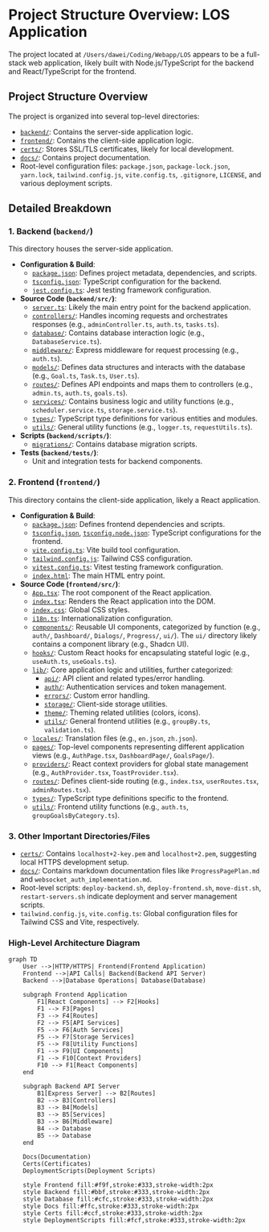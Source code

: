 # Project Structure Overview: LOS Application

The project located at `/Users/dawei/Coding/Webapp/LOS` appears to be a full-stack web application, likely built with Node.js/TypeScript for the backend and React/TypeScript for the frontend.

## Project Structure Overview

The project is organized into several top-level directories:

*   [`backend/`](../LOS/backend/): Contains the server-side application logic.
*   [`frontend/`](../LOS/frontend/): Contains the client-side application logic.
*   [`certs/`](../LOS/certs/): Stores SSL/TLS certificates, likely for local development.
*   [`docs/`](../LOS/docs/): Contains project documentation.
*   Root-level configuration files: `package.json`, `package-lock.json`, `yarn.lock`, `tailwind.config.js`, `vite.config.ts`, `.gitignore`, `LICENSE`, and various deployment scripts.

## Detailed Breakdown

### 1. Backend (`backend/`)

This directory houses the server-side application.

*   **Configuration & Build**:
    *   [`package.json`](../LOS/backend/package.json): Defines project metadata, dependencies, and scripts.
    *   [`tsconfig.json`](../LOS/backend/tsconfig.json): TypeScript configuration for the backend.
    *   [`jest.config.ts`](../LOS/backend/jest.config.ts): Jest testing framework configuration.
*   **Source Code (`backend/src/`)**:
    *   [`server.ts`](../LOS/backend/src/server.ts): Likely the main entry point for the backend application.
    *   [`controllers/`](../LOS/backend/src/controllers/): Handles incoming requests and orchestrates responses (e.g., `adminController.ts`, `auth.ts`, `tasks.ts`).
    *   [`database/`](../LOS/backend/src/database/): Contains database interaction logic (e.g., `DatabaseService.ts`).
    *   [`middleware/`](../LOS/backend/src/middleware/): Express middleware for request processing (e.g., `auth.ts`).
    *   [`models/`](../LOS/backend/src/models/): Defines data structures and interacts with the database (e.g., `Goal.ts`, `Task.ts`, `User.ts`).
    *   [`routes/`](../LOS/backend/src/routes/): Defines API endpoints and maps them to controllers (e.g., `admin.ts`, `auth.ts`, `goals.ts`).
    *   [`services/`](../LOS/backend/src/services/): Contains business logic and utility functions (e.g., `scheduler.service.ts`, `storage.service.ts`).
    *   [`types/`](../LOS/backend/src/types/): TypeScript type definitions for various entities and modules.
    *   [`utils/`](../LOS/backend/src/utils/): General utility functions (e.g., `logger.ts`, `requestUtils.ts`).
*   **Scripts (`backend/scripts/`)**:
    *   [`migrations/`](../LOS/backend/scripts/migrations/): Contains database migration scripts.
*   **Tests (`backend/tests/`)**:
    *   Unit and integration tests for backend components.

### 2. Frontend (`frontend/`)

This directory contains the client-side application, likely a React application.

*   **Configuration & Build**:
    *   [`package.json`](../LOS/frontend/package.json): Defines frontend dependencies and scripts.
    *   [`tsconfig.json`](../LOS/frontend/tsconfig.json), [`tsconfig.node.json`](../LOS/frontend/tsconfig.node.json): TypeScript configurations for the frontend.
    *   [`vite.config.ts`](../LOS/frontend/vite.config.ts): Vite build tool configuration.
    *   [`tailwind.config.js`](../LOS/frontend/tailwind.config.js): Tailwind CSS configuration.
    *   [`vitest.config.ts`](../LOS/frontend/vitest.config.ts): Vitest testing framework configuration.
    *   [`index.html`](../LOS/frontend/index.html): The main HTML entry point.
*   **Source Code (`frontend/src/`)**:
    *   [`App.tsx`](../LOS/frontend/src/App.tsx): The root component of the React application.
    *   [`index.tsx`](../LOS/frontend/src/index.tsx): Renders the React application into the DOM.
    *   [`index.css`](../LOS/frontend/src/index.css): Global CSS styles.
    *   [`i18n.ts`](../LOS/frontend/src/i18n.ts): Internationalization configuration.
    *   [`components/`](../LOS/frontend/src/components/): Reusable UI components, categorized by function (e.g., `auth/`, `Dashboard/`, `Dialogs/`, `Progress/`, `ui/`). The `ui/` directory likely contains a component library (e.g., Shadcn UI).
    *   [`hooks/`](../LOS/frontend/src/hooks/): Custom React hooks for encapsulating stateful logic (e.g., `useAuth.ts`, `useGoals.ts`).
    *   [`lib/`](../LOS/frontend/src/lib/): Core application logic and utilities, further categorized:
        *   [`api/`](../LOS/frontend/src/lib/api/): API client and related types/error handling.
        *   [`auth/`](../LOS/frontend/src/lib/auth/): Authentication services and token management.
        *   [`errors/`](../LOS/frontend/src/lib/errors/): Custom error handling.
        *   [`storage/`](../LOS/frontend/src/lib/storage/): Client-side storage utilities.
        *   [`theme/`](../LOS/frontend/src/lib/theme/): Theming related utilities (colors, icons).
        *   [`utils/`](../LOS/frontend/src/lib/utils/): General frontend utilities (e.g., `groupBy.ts`, `validation.ts`).
    *   [`locales/`](../LOS/frontend/src/locales/): Translation files (e.g., `en.json`, `zh.json`).
    *   [`pages/`](../LOS/frontend/src/pages/): Top-level components representing different application views (e.g., `AuthPage.tsx`, `DashboardPage/`, `GoalsPage/`).
    *   [`providers/`](../LOS/frontend/src/providers/): React context providers for global state management (e.g., `AuthProvider.tsx`, `ToastProvider.tsx`).
    *   [`routes/`](../LOS/frontend/src/routes/): Defines client-side routing (e.g., `index.tsx`, `userRoutes.tsx`, `adminRoutes.tsx`).
    *   [`types/`](../LOS/frontend/src/types/): TypeScript type definitions specific to the frontend.
    *   [`utils/`](../LOS/frontend/src/utils/): Frontend utility functions (e.g., `auth.ts`, `groupGoalsByCategory.ts`).

### 3. Other Important Directories/Files

*   [`certs/`](../LOS/certs/): Contains `localhost+2-key.pem` and `localhost+2.pem`, suggesting local HTTPS development setup.
*   [`docs/`](../LOS/docs/): Contains markdown documentation files like `ProgressPagePlan.md` and `websocket_auth_implementation.md`.
*   Root-level scripts: `deploy-backend.sh`, `deploy-frontend.sh`, `move-dist.sh`, `restart-servers.sh` indicate deployment and server management scripts.
*   `tailwind.config.js`, `vite.config.ts`: Global configuration files for Tailwind CSS and Vite, respectively.

### High-Level Architecture Diagram

```mermaid
graph TD
    User -->|HTTP/HTTPS| Frontend(Frontend Application)
    Frontend -->|API Calls| Backend(Backend API Server)
    Backend -->|Database Operations| Database(Database)

    subgraph Frontend Application
        F1[React Components] --> F2[Hooks]
        F1 --> F3[Pages]
        F3 --> F4[Routes]
        F2 --> F5[API Services]
        F5 --> F6[Auth Services]
        F5 --> F7[Storage Services]
        F5 --> F8[Utility Functions]
        F1 --> F9[UI Components]
        F1 --> F10[Context Providers]
        F10 --> F1[React Components]
    end

    subgraph Backend API Server
        B1[Express Server] --> B2[Routes]
        B2 --> B3[Controllers]
        B3 --> B4[Models]
        B3 --> B5[Services]
        B3 --> B6[Middleware]
        B4 --> Database
        B5 --> Database
    end

    Docs(Documentation)
    Certs(Certificates)
    DeploymentScripts(Deployment Scripts)

    style Frontend fill:#f9f,stroke:#333,stroke-width:2px
    style Backend fill:#bbf,stroke:#333,stroke-width:2px
    style Database fill:#cfc,stroke:#333,stroke-width:2px
    style Docs fill:#ffc,stroke:#333,stroke-width:2px
    style Certs fill:#ccf,stroke:#333,stroke-width:2px
    style DeploymentScripts fill:#fcf,stroke:#333,stroke-width:2px